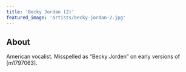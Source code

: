 ```yaml
---
title: 'Becky Jordan (2)'
featured_image: 'artists/becky-jordan-2.jpg'
---
```


## About

American vocalist.  Misspelled as “Becky Jorden” on early versions of [m1797063].
